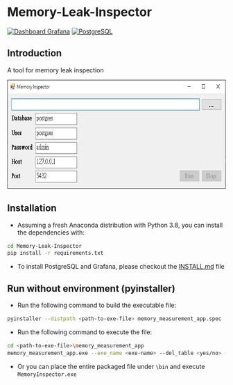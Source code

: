 # Memory-Leak-Inspector

[![Dashboard Grafana](https://img.shields.io/badge/Dashboard-Grafana-fd6600)](http://localhost:3000/?orgId=1)
[![PostgreSQL](https://img.shields.io/badge/Database-PostgreSQL-blue)](https://www.postgresql.org/)
## Introduction

A tool for memory leak inspection
<p align="center">
<img src="fig/memory leak inspector.png" width = "686" height = "250" alt="memory leak inspector" />
</p>

## Installation

- Assuming a fresh Anaconda distribution with Python 3.8, you can install the dependencies with:

```sh
cd Memory-Leak-Inspector
pip install -r requirements.txt
```

- To install PostgreSQL and Grafana, please checkout the [INSTALL.md](https://github.com/SHRHarry/Memory-Leak-Inspector/blob/main/INSTALL.md) file

## Run without environment (pyinstaller)

- Run the following command to build the executable file:
 ```sh
 pyinstaller --distpath <path-to-exe-file> memory_measurement_app.spec
 ```
 
 - Run the following command to execute the file:
  ```sh
 cd <path-to-exe-file>\memory_measurement_app
 memory_measurement_app.exe --exe_name <exe-name> --del_table <yes/no> --database <DB-name> --user <user> --password <password> --host <host> --port <port>
 ```
 
 - Or you can place the entire packaged file under `\bin` and execute `MemoryInspector.exe`